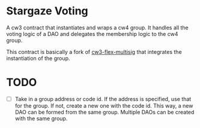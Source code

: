 # Stargaze Voting

A cw3 contract that instantiates and wraps a cw4 group. It handles all the voting logic of a DAO and delegates the membership logic to the cw4 group.

This contract is basically a fork of [cw3-flex-multisig](https://github.com/CosmWasm/cw-plus/tree/main/contracts/cw3-flex-multisig) that integrates the instantiation of the group.

# TODO

- [ ] Take in a group address or code id. If the address is specified, use that for the group. If not, create a new one with the code id. This way, a new DAO can be formed from the same group. Multiple DAOs can be created with the same group.
